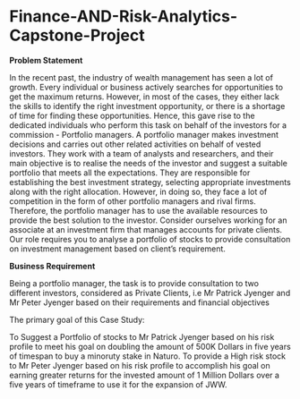 # Finance-AND-Risk-Analytics-Capstone-Project
**Problem Statement** 

In the recent past, the industry of wealth management has seen a lot of growth. Every individual or business actively searches for opportunities to get the maximum returns. However, in most of the cases, they either lack the skills to identify the right investment opportunity, or there is a shortage of time for finding these opportunities. Hence, this gave rise to the dedicated individuals who perform this task on behalf of the investors for a commission - Portfolio managers. A portfolio manager makes investment decisions and carries out other related activities on behalf of vested investors. They work with a team of analysts and researchers, and their main objective is to realise the needs of the investor and suggest a suitable portfolio that meets all the expectations. They are responsible for establishing the best investment strategy, selecting appropriate investments along with the right allocation. However, in doing so, they face a lot of competition in the form of other portfolio managers and rival firms. Therefore, the portfolio manager has to use the available resources to provide the best solution to the investor. Consider ourselves working for an associate at an investment firm that manages accounts for private clients. Our role requires you to analyse a portfolio of stocks to provide consultation on investment management based on client’s requirement.

**Business Requirement**

Being a portfolio manager, the task is to provide consultation to two different investors, considered as Private Clients, i.e Mr Patrick Jyenger and Mr Peter Jyenger based on their requirements and financial objectives

The primary goal of this Case Study:

To Suggest a Portfolio of stocks to Mr Patrick Jyenger based on his risk profile to meet his goal on doubling the amount of 500K Dollars in five years of timespan to buy a minoruty stake in Naturo.
To provide a High risk stock to Mr Peter Jyenger based on his risk profile to accomplish his goal on earning greater returns for the invested amount of 1 Million Dollars over a five years of timeframe to use it for the expansion of JWW.

